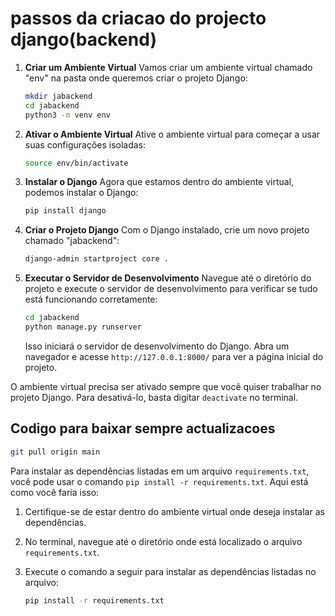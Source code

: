 #   passos da criacao do projecto django(backend)

1. **Criar um Ambiente Virtual**
   Vamos criar um ambiente virtual chamado "env" na pasta onde queremos criar o projeto Django:

   ```bash
   mkdir jabackend
   cd jabackend
   python3 -m venv env
   ```

2. **Ativar o Ambiente Virtual**
   Ative o ambiente virtual para começar a usar suas configurações isoladas:

   ```bash
   source env/bin/activate
   ```

3. **Instalar o Django**
   Agora que estamos dentro do ambiente virtual, podemos instalar o Django:

   ```bash
   pip install django
   ```

4. **Criar o Projeto Django**
   Com o Django instalado, crie um novo projeto chamado "jabackend":

   ```bash
   django-admin startproject core .
   ```

5. **Executar o Servidor de Desenvolvimento**
   Navegue até o diretório do projeto e execute o servidor de desenvolvimento para verificar se tudo está funcionando corretamente:

   ```bash
   cd jabackend
   python manage.py runserver
   ```

   Isso iniciará o servidor de desenvolvimento do Django. Abra um navegador e acesse `http://127.0.0.1:8000/` para ver a página inicial do projeto.

O ambiente virtual precisa ser ativado sempre que você quiser trabalhar no projeto Django. Para desativá-lo, basta digitar `deactivate` no terminal.

##   Codigo para baixar sempre actualizacoes

```bash
git pull origin main
```

Para instalar as dependências listadas em um arquivo `requirements.txt`, você pode usar o comando `pip install -r requirements.txt`. Aqui está como você faria isso:

1. Certifique-se de estar dentro do ambiente virtual onde deseja instalar as dependências.

2. No terminal, navegue até o diretório onde está localizado o arquivo `requirements.txt`.

3. Execute o comando a seguir para instalar as dependências listadas no arquivo:
   
   ```bash
   pip install -r requirements.txt
   ```